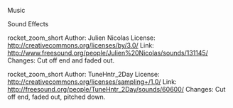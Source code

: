 Music



Sound Effects

rocket_zoom_short
Author: Julien Nicolas
License: http://creativecommons.org/licenses/by/3.0/
Link: http://www.freesound.org/people/Julien%20Nicolas/sounds/131145/
Changes: Cut off end and faded out.

rocket_zoom_short
Author: TuneHntr_2Day
License: http://creativecommons.org/licenses/sampling+/1.0/
Link: http://freesound.org/people/TuneHntr_2Day/sounds/60600/
Changes: Cut off end, faded out, pitched down.
